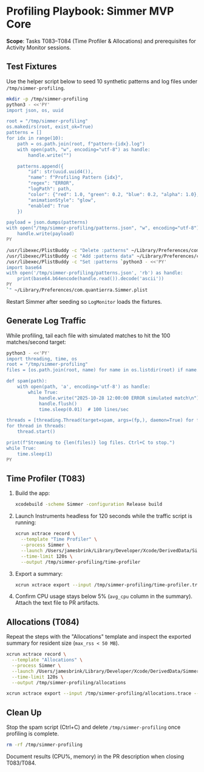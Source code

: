 # Profiling Playbook: Simmer MVP Core

**Scope**: Tasks T083–T084 (Time Profiler & Allocations) and prerequisites for Activity Monitor sessions.

## Test Fixtures

Use the helper script below to seed 10 synthetic patterns and log files under `/tmp/simmer-profiling`.

```bash
mkdir -p /tmp/simmer-profiling
python3 - <<'PY'
import json, os, uuid

root = "/tmp/simmer-profiling"
os.makedirs(root, exist_ok=True)
patterns = []
for idx in range(10):
    path = os.path.join(root, f"pattern-{idx}.log")
    with open(path, "w", encoding="utf-8") as handle:
        handle.write("")

    patterns.append({
        "id": str(uuid.uuid4()),
        "name": f"Profiling Pattern {idx}",
        "regex": "ERROR",
        "logPath": path,
        "color": {"red": 1.0, "green": 0.2, "blue": 0.2, "alpha": 1.0},
        "animationStyle": "glow",
        "enabled": True
    })

payload = json.dumps(patterns)
with open("/tmp/simmer-profiling/patterns.json", "w", encoding="utf-8") as handle:
    handle.write(payload)
PY

/usr/libexec/PlistBuddy -c "Delete :patterns" ~/Library/Preferences/com.quantierra.Simmer.plist 2>/dev/null || true
/usr/libexec/PlistBuddy -c "Add :patterns data" ~/Library/Preferences/com.quantierra.Simmer.plist
/usr/libexec/PlistBuddy -c "Set :patterns `python3 - <<'PY'
import base64
with open('/tmp/simmer-profiling/patterns.json', 'rb') as handle:
    print(base64.b64encode(handle.read()).decode('ascii'))
PY
`" ~/Library/Preferences/com.quantierra.Simmer.plist
```

Restart Simmer after seeding so `LogMonitor` loads the fixtures.

## Generate Log Traffic

While profiling, tail each file with simulated matches to hit the 100 matches/second target:

```bash
python3 - <<'PY'
import threading, time, os
root = "/tmp/simmer-profiling"
files = [os.path.join(root, name) for name in os.listdir(root) if name.endswith('.log')]

def spam(path):
    with open(path, 'a', encoding='utf-8') as handle:
        while True:
            handle.write("2025-10-28 12:00:00 ERROR simulated match\n")
            handle.flush()
            time.sleep(0.01)  # 100 lines/sec

threads = [threading.Thread(target=spam, args=(fp,), daemon=True) for fp in files]
for thread in threads:
    thread.start()

print(f"Streaming to {len(files)} log files. Ctrl+C to stop.")
while True:
    time.sleep(1)
PY
```

## Time Profiler (T083)

1. Build the app:
   ```bash
   xcodebuild -scheme Simmer -configuration Release build
   ```
2. Launch Instruments headless for 120 seconds while the traffic script is running:
   ```bash
   xcrun xctrace record \
     --template "Time Profiler" \
     --process Simmer \
     --launch /Users/jamesbrink/Library/Developer/Xcode/DerivedData/Simmer-*/Build/Products/Release/Simmer.app \
     --time-limit 120s \
     --output /tmp/simmer-profiling/time-profiler
   ```
3. Export a summary:
   ```bash
   xcrun xctrace export --input /tmp/simmer-profiling/time-profiler.trace --output /tmp/simmer-profiling/time-profiler.txt --type summary
   ```
4. Confirm CPU usage stays below 5% (`avg_cpu` column in the summary). Attach the text file to PR artifacts.

## Allocations (T084)

Repeat the steps with the "Allocations" template and inspect the exported summary for resident size (`max_rss < 50 MB`).

```bash
xcrun xctrace record \
  --template "Allocations" \
  --process Simmer \
  --launch /Users/jamesbrink/Library/Developer/Xcode/DerivedData/Simmer-*/Build/Products/Release/Simmer.app \
  --time-limit 120s \
  --output /tmp/simmer-profiling/allocations

xcrun xctrace export --input /tmp/simmer-profiling/allocations.trace --output /tmp/simmer-profiling/allocations.txt --type summary
```

## Clean Up

Stop the spam script (Ctrl+C) and delete `/tmp/simmer-profiling` once profiling is complete.

```bash
rm -rf /tmp/simmer-profiling
```

Document results (CPU%, memory) in the PR description when closing T083/T084.
